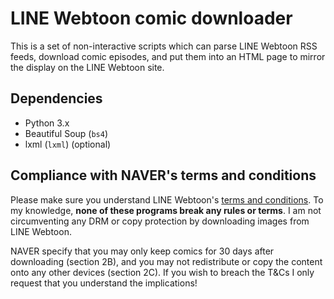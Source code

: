 LINE Webtoon comic downloader
=============================

This is a set of non-interactive scripts which can parse LINE Webtoon RSS feeds,
download comic episodes, and put them into an HTML page to mirror the display on
the LINE Webtoon site.


Dependencies
------------

  * Python 3.x
  * Beautiful Soup (`bs4`)
  * lxml (`lxml`) (optional)


Compliance with NAVER's terms and conditions
--------------------------------------------

[webtoon-toc]: http://www.webtoons.com/en/terms

Please make sure you understand LINE Webtoon's [terms and
conditions][webtoon-toc]. To my knowledge, **none of these programs break any
rules or terms**. I am not circumventing any DRM or copy protection by
downloading images from LINE Webtoon.

NAVER specify that you may only keep comics for 30 days after downloading
(section 2B), and you may not redistribute or copy the content onto any other
devices (section 2C). If you wish to breach the T&Cs I only request that you
understand the implications!
